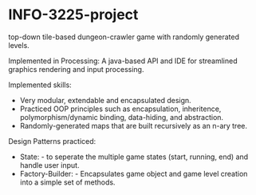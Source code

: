 # INFO-3225-project
top-down tile-based dungeon-crawler game with randomly generated levels.

Implemented in Processing: A java-based API and IDE for streamlined graphics rendering and input processing.

Implemented skills:

- Very modular, extendable and encapsulated design.
- Practiced OOP principles such as encapsulation, inheritence, polymorphism/dynamic binding, data-hiding, and abstraction.
- Randomly-generated maps that are built recursively as an n-ary tree.

Design Patterns practiced:

- State: - to seperate the multiple game states (start, running, end) and handle user input.
- Factory-Builder: - Encapsulates game object and game level creation into a simple set of methods.


